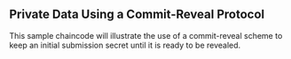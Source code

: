 ## Private Data Using a Commit-Reveal Protocol

This sample chaincode will illustrate the use of a commit-reveal scheme to keep an initial submission
secret until it is ready to be revealed.
